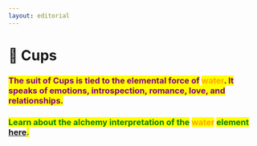```yaml
---
layout: editorial
---
```


# 🌊 Cups



### <mark style="color:purple;"></mark>

### <mark style="color:purple;">The suit of Cups is tied to the elemental force of</mark> <mark style="color:orange;">water</mark><mark style="color:purple;">. It speaks of emotions, introspection, romance, love, and relationships.</mark>

<mark style="color:purple;"></mark>

### <mark style="color:green;">Learn about the alchemy interpretation of the</mark> <mark style="color:orange;">water</mark> <mark style="color:green;">element</mark> [here](../../../../../alchemy/the-usdchoice-of-alchemy/undefined-4/the-four-elements/acqua.md)<mark style="color:green;">.</mark>

<mark style="color:green;"></mark>


